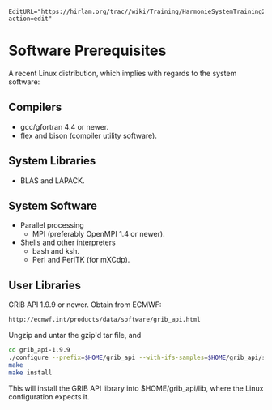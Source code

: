```@meta
EditURL="https://hirlam.org/trac//wiki/Training/HarmonieSystemTraining2011/Lecture/Installation/PreqSoft?action=edit"
```
# Software Prerequisites
A recent Linux distribution, which implies with regards to the system software:
## Compilers
* gcc/gfortran 4.4 or newer.
* flex and bison (compiler utility software).
## System Libraries
* BLAS and LAPACK.
## System Software
* Parallel processing
  - MPI (preferably OpenMPI 1.4 or newer).
* Shells and other interpreters
  - bash and ksh.
  - Perl and PerlTK (for mXCdp).
## User Libraries
GRIB API 1.9.9 or newer. Obtain from ECMWF:
```bash
http://ecmwf.int/products/data/software/grib_api.html
```
Ungzip and untar the gzip'd tar file, and
```bash
cd grib_api-1.9.9
./configure --prefix=$HOME/grib_api --with-ifs-samples=$HOME/grib_api/share/samples --disable-jpeg
make
make install
```
This will install the GRIB API library into $HOME/grib_api/lib, where the Linux configuration expects it.